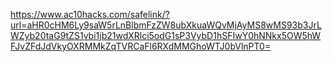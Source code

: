 https://www.ac10hacks.com/safelink/?url=aHR0cHM6Ly9saW5rLnBlbmFzZW8ubXkuaWQvMjAyMS8wMS93b3JrLWZyb20taG9tZS1vbi1jb21wdXRlci5odG1sP3VybD1hSFIwY0hNNkx5OW5hWFJvZFdJdVkyOXRMMkZqTVRCaFl6RXdMMGhoWTJ0bVlnPT0=
